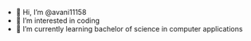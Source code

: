 - 👋 Hi, I’m @avani11158
- 👀 I’m interested in coding
- 🌱 I’m currently learning bachelor of science in computer applications

<!---
avani11158/avani11158 is a ✨ special ✨ repository because its `README.md` (this file) appears on your GitHub profile.
You can click the Preview link to take a look at your changes.
--->
